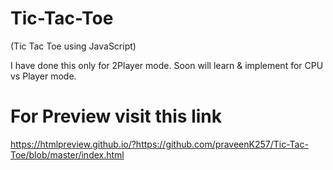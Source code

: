 # **Tic-Tac-Toe**
(Tic Tac Toe using JavaScript)

I have done this only for 2Player mode. Soon will learn & implement for CPU vs Player mode.

# For Preview visit this link

https://htmlpreview.github.io/?https://github.com/praveenK257/Tic-Tac-Toe/blob/master/index.html
